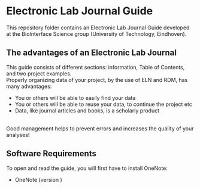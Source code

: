 <h1> Electronic Lab Journal Guide </h1>

This repository folder contains an Electronic Lab Journal Guide developed at the BioInterface Science group (University of Technology, Eindhoven). 
<br>

<h2> The advantages of an Electronic Lab Journal </h2>
This guide consists of different sections: information, Table of Contents, and two project examples. <br>
Properly organizing data of your project, by the use of ELN and RDM, has many advantages:
<ul>
  <li>You or others will be able to easily find your data</li>
  <li>You or others will be able to reuse your data, to continue the project etc</li>
  <li>Data, like journal articles and books, is a scholarly product</li>
</ul>
<br>
Good management helps to prevent errors and increases the quality of your analyses!


<h2> Software Requirements </h2>
To open and read the guide, you will first have to install OneNote:
<ul>
  <li>OneNote (version )</li>
</ul>
